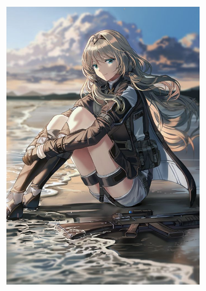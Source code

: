 ![测试图片](https://raw.githubusercontent.com/lizhishengz/lizhishengz.github.io/main/docs/3678180c25e19ba6c214ba1c4af0385574bbd77.jpg)